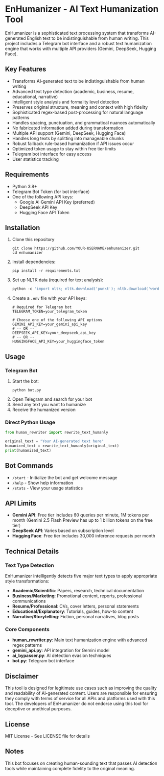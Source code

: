 # EnHumanizer - AI Text Humanization Tool

EnHumanizer is a sophisticated text processing system that transforms AI-generated English text to be indistinguishable from human writing. This project includes a Telegram bot interface and a robust text humanization engine that works with multiple API providers (Gemini, DeepSeek, Hugging Face).

## Key Features

- Transforms AI-generated text to be indistinguishable from human writing
- Advanced text type detection (academic, business, resume, educational, narrative)
- Intelligent style analysis and formality level detection
- Preserves original structure, meaning and context with high fidelity
- Sophisticated regex-based post-processing for natural language patterns
- Handles spacing, punctuation, and grammatical nuances automatically
- No fabricated information added during transformation
- Multiple API support (Gemini, DeepSeek, Hugging Face)
- Handles long texts by splitting into manageable chunks
- Robust fallback rule-based humanization if API issues occur
- Optimized token usage to stay within free tier limits
- Telegram bot interface for easy access
- User statistics tracking

## Requirements

- Python 3.8+
- Telegram Bot Token (for bot interface)
- One of the following API keys:
  - Google AI Gemini API Key (preferred)
  - DeepSeek API Key
  - Hugging Face API Token

## Installation

1. Clone this repository
   ```
   git clone https://github.com/YOUR-USERNAME/enhumanizer.git
   cd enhumanizer
   ```

2. Install dependencies:
   ```
   pip install -r requirements.txt
   ```

3. Set up NLTK data (required for text analysis):
   ```python
   python -c "import nltk; nltk.download('punkt'); nltk.download('wordnet'); nltk.download('averaged_perceptron_tagger')"
   ```

4. Create a `.env` file with your API keys:
   ```
   # Required for Telegram bot
   TELEGRAM_TOKEN=your_telegram_token
   
   # Choose one of the following API options
   GEMINI_API_KEY=your_gemini_api_key
   # -- OR --
   DEEPSEEK_API_KEY=your_deepseek_api_key
   # -- OR --
   HUGGINGFACE_API_KEY=your_huggingface_token
   ```

## Usage

### Telegram Bot

1. Start the bot:
   ```
   python bot.py
   ```
2. Open Telegram and search for your bot
3. Send any text you want to humanize
4. Receive the humanized version

### Direct Python Usage

```python
from human_rewriter import rewrite_text_humanly

original_text = "Your AI-generated text here"
humanized_text = rewrite_text_humanly(original_text)
print(humanized_text)
```

## Bot Commands

- `/start` - Initialize the bot and get welcome message
- `/help` - Show help information
- `/stats` - View your usage statistics

## API Limits

- **Gemini API**: Free tier includes 60 queries per minute, 1M tokens per month (Gemini 2.5 Flash Preview has up to 1 billion tokens on the free tier)
- **DeepSeek API**: Varies based on subscription level
- **Hugging Face**: Free tier includes 30,000 inference requests per month

## Technical Details

### Text Type Detection

EnHumanizer intelligently detects five major text types to apply appropriate style transformations:

- **Academic/Scientific**: Papers, research, technical documentation
- **Business/Marketing**: Promotional content, reports, professional communications
- **Resume/Professional**: CVs, cover letters, personal statements
- **Educational/Explanatory**: Tutorials, guides, how-to content
- **Narrative/Storytelling**: Fiction, personal narratives, blog posts

### Core Components

- **human_rewriter.py**: Main text humanization engine with advanced regex patterns
- **gemini_api.py**: API integration for Gemini model
- **ai_bypasser.py**: AI detection evasion techniques
- **bot.py**: Telegram bot interface

## Disclaimer

This tool is designed for legitimate use cases such as improving the quality and readability of AI-generated content. Users are responsible for ensuring they comply with terms of service for all APIs and platforms used with this tool. The developers of EnHumanizer do not endorse using this tool for deceptive or unethical purposes.

## License

MIT License - See LICENSE file for details
## Notes

This bot focuses on creating human-sounding text that passes AI detection tools while maintaining complete fidelity to the original meaning.
